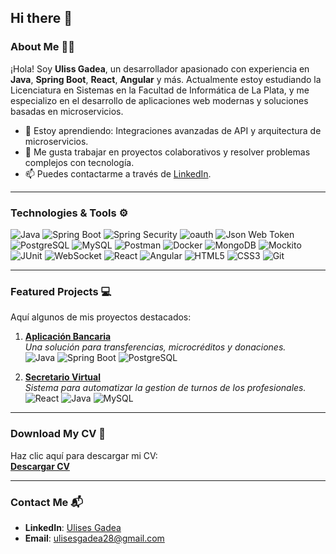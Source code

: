 ## Hi there 👋

### About Me 👨‍💻
¡Hola! Soy **Uliss Gadea**, un desarrollador apasionado con experiencia en **Java**, **Spring Boot**, **React**, **Angular** y más. Actualmente estoy estudiando la Licenciatura en Sistemas en la Facultad de Informática de La Plata, y me especializo en el desarrollo de aplicaciones web modernas y soluciones basadas en microservicios.

- 🌱 Estoy aprendiendo: Integraciones avanzadas de API y arquitectura de microservicios.
- 🚀 Me gusta trabajar en proyectos colaborativos y resolver problemas complejos con tecnología.
- 📫 Puedes contactarme a través de [LinkedIn](https://www.linkedin.com/in/uliss-gadea).

---

### Technologies & Tools ⚙️

<div>
  <img src="https://img.shields.io/badge/Java-ED8B00?style=for-the-badge&logo=java&logoColor=white" alt="Java"/>
  <img src="https://img.shields.io/badge/Spring_Boot-6DB33F?style=for-the-badge&logo=spring&logoColor=white" alt="Spring Boot"/>
  <img src="https://img.shields.io/badge/Spring%20Security-6DB33F?style=for-the-badge&logo=spring-security&logoColor=white" alt="Spring Security"/>
  <img src="https://img.shields.io/badge/OAuth2-3EAAAF?style=for-the-badge&logo=oauth&logoColor=white" alt="oauth"/>
  <img src="https://img.shields.io/badge/JWT-000000?style=for-the-badge&logo=jsonwebtokens&logoColor=white" alt="Json Web Token"/>
  <img src="https://img.shields.io/badge/PostgreSQL-336791?style=for-the-badge&logo=postgresql&logoColor=white" alt="PostgreSQL"/>
  <img src="https://img.shields.io/badge/MySQL-4479A1?style=for-the-badge&logo=mysql&logoColor=white" alt="MySQL"/>
   <img src="https://img.shields.io/badge/Postman-FF6C37?style=for-the-badge&logo=postman&logoColor=white" alt="Postman"/>
  <img src="https://img.shields.io/badge/Docker-2496ED?style=for-the-badge&logo=docker&logoColor=white" alt="Docker"/>
  <img src="https://img.shields.io/badge/Docker-2496ED?style=for-the-badge&logo=docker&logoColor=white" alt="MongoDB"/>
  <img src="https://img.shields.io/badge/MongoDB-47A248?style=for-the-badge&logo=mongodb&logoColor=white" alt="Mockito"/>
  <img src="https://img.shields.io/badge/JUnit-25A162?style=for-the-badge&logo=junit5&logoColor=white" alt="JUnit"/>
  <img src="https://img.shields.io/badge/WebSocket-00B4D8?style=for-the-badge&logo=websocket&logoColor=white" alt="WebSocket"/>
  <img src="https://img.shields.io/badge/React-61DAFB?style=for-the-badge&logo=react&logoColor=white" alt="React"/>
  <img src="https://img.shields.io/badge/Angular-DD0031?style=for-the-badge&logo=angular&logoColor=white" alt="Angular"/>
  <img src="https://img.shields.io/badge/HTML5-E34F26?style=for-the-badge&logo=html5&logoColor=white" alt="HTML5"/>
  <img src="https://img.shields.io/badge/CSS3-1572B6?style=for-the-badge&logo=css3&logoColor=white" alt="CSS3"/>
  <img src="https://img.shields.io/badge/Git-F05032?style=for-the-badge&logo=git&logoColor=white" alt="Git"/>
</div>

---

### Featured Projects 💻

Aquí algunos de mis proyectos destacados:

1. **[Aplicación Bancaria](https://github.com/UlisesGS/Banco-Nativo)**  
   _Una solución para transferencias, microcréditos y donaciones._  
   ![Java](https://img.shields.io/badge/Java-ED8B00?style=flat-square&logo=java&logoColor=white) ![Spring Boot](https://img.shields.io/badge/Spring_Boot-6DB33F?style=flat-square&logo=spring&logoColor=white) ![PostgreSQL](https://img.shields.io/badge/PostgreSQL-336791?style=flat-square&logo=postgresql&logoColor=white)

2. **[Secretario Virtual](https://github.com/UlisesGS/SecretarioVirtual)**  
   _Sistema para automatizar la gestion de turnos de los profesionales._  
   ![React](https://img.shields.io/badge/React-61DAFB?style=flat-square&logo=react&logoColor=white) ![Java](https://img.shields.io/badge/Java-ED8B00?style=flat-square&logo=java&logoColor=white) ![MySQL](https://img.shields.io/badge/MySQL-4479A1?style=flat-square&logo=mysql&logoColor=white)

---

### Download My CV 📄

Haz clic aquí para descargar mi CV:  
**[Descargar CV](https://www.example.com/cv-uliss-gadea.pdf)**

---

### Contact Me 📬

- **LinkedIn**: [Ulises Gadea](https://www.linkedin.com/in/ulises-gadea/)  
- **Email**: [ulisesgadea28@gmail.com](mailto:ulisesgadea28@gmail.com)  

